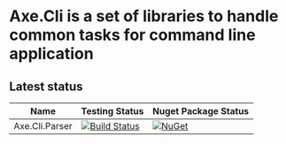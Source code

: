 # Axe.Cli is a set of libraries to handle common tasks for command line application

## Latest status

|Name|Testing Status|Nuget Package Status|
|---|---|---|
|Axe.Cli.Parser|[![Build Status](https://travis-ci.org/AxeDotNet/Axe.Cli.svg?branch=master)](https://travis-ci.org/AxeDotNet/Axe.Cli)|[![NuGet](https://img.shields.io/nuget/v/Axe.Cli.Parser.svg)](https://www.nuget.org/packages/Axe.Cli.Parser)|